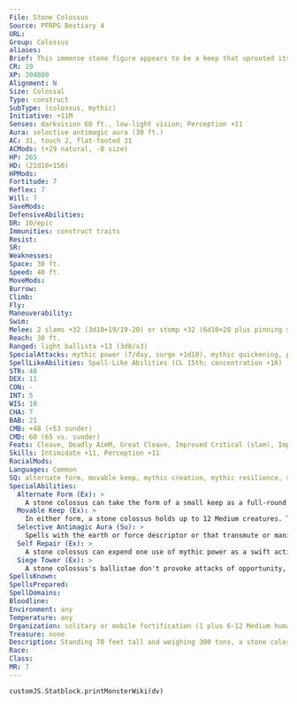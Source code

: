 ```yaml
---
File: Stone Colossus
Source: PFRPG Bestiary 4
URL: 
Group: Colossus
aliases: 
Brief: This immense stone figure appears to be a keep that uprooted itself and went for a walk.
CR: 19
XP: 204800
Alignment: N
Size: Colossal
Type: construct
SubType: (colossus, mythic)
Initiative: +11M
Senses: darkvision 60 ft., low-light vision; Perception +11
Aura: selective antimagic aura (30 ft.)
AC: 31, touch 2, flat-footed 31
ACMods: (+29 natural, -8 size)
HP: 265
HD: (21d10+150)
HPMods: 
Fortitude: 7
Reflex: 7
Will: 7
SaveMods: 
DefensiveAbilities: 
DR: 10/epic
Immunities: construct traits
Resist: 
SR: 
Weaknesses: 
Space: 30 ft.
Speed: 40 ft.
MoveMods: 
Burrow: 
Climb: 
Fly: 
Maneuverability: 
Swim: 
Melee: 2 slams +32 (3d10+19/19-20) or stomp +32 (6d10+28 plus pinning stomp)
Reach: 30 ft.
Ranged: light ballista +13 (3d8/x3)
SpecialAttacks: mythic power (7/day, surge +1d10), mythic quickening, pinning stomp
SpellLikeAbilities: Spell-Like Abilities (CL 15th; concentration +16)   3/day-wall of stone (DC 16)   1/day-repulsion (DC 17)
STR: 48
DEX: 11
CON: -
INT: 5
WIS: 10
CHA: 7
BAB: 21
CMB: +48 (+53 sunder)
CMD: 60 (65 vs. sunder)
Feats: Cleave, Deadly AimM, Great Cleave, Improved Critical (slam), Improved InitiativeM, Improved SunderM, Improved Vital Strike, Point-Blank ShotM, Power Attack, Precise Shot, Vital Strike
Skills: Intimidate +11, Perception +11
RacialMods: 
Languages: Common
SQ: alternate form, movable keep, mythic creation, mythic resilience, self repair, siege tower
SpecialAbilities:
  Alternate Form (Ex): >
    A stone colossus can take the form of a small keep as a full-round action. Its DR increases to 20/epic, and it gains fast healing 10. While in this form, the colossus cannot make melee attacks.
  Movable Keep (Ex): >
    In either form, a stone colossus holds up to 12 Medium creatures. Those on its ramparts gain cover. Any inside when it's destroyed take 3d10+20 points of damage.
  Selective Antimagic Aura (Su): >
    Spells with the earth or force descriptor or that transmute or manipulate earth or stone are unaffected by this field.
  Self Repair (Ex): >
    A stone colossus can expend one use of mythic power as a swift action to gain fast healing 20 for 5 rounds.
  Siege Tower (Ex): >
    A stone colossus's ballistae don't provoke attacks of opportunity, and they reload themselves at the start of the colossus's turn.
SpellsKnown: 
SpellsPrepared: 
SpellDomains: 
Bloodline: 
Environment: any
Temperature: any
Organization: solitary or mobile fortification (1 plus 6-12 Medium humanoid archers)
Treasure: none
Description: Standing 70 feet tall and weighing 300 tons, a stone colossus is a walking fortress.  Construction  The body of a stone colossus costs 40,000 gp.  STONE COLOSSUS  CL 15th; Price 300,000 gp  Construction  Requirements Craft Construct, Mythic Crafter, mythic rank or tier 8, antimagic field, magnificent mansion, make whole, wall of stone, wish; Skill Craft (stonemasonry) DC 30; Cost 170,000 gp
Race: 
Class: 
MR: 7
---
```

```dataviewjs
customJS.Statblock.printMonsterWiki(dv)
```
